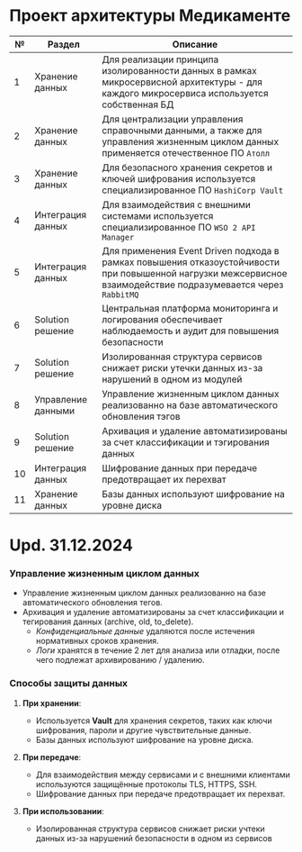 # Проект архитектуры Медикаменте

| **№** | **Раздел**         | **Описание**                                                                                                                                                   |
|-------|--------------------|----------------------------------------------------------------------------------------------------------------------------------------------------------------|
| 1     | Хранение данных    | Для реализации принципа изолированности данных в рамках микросервисной архитектуры - для каждого микросервиса используется собственная БД                      | 
| 2     | Хранение данных    | Для централизации управления справочными данными, а также для управления жизненным циклом данных применяется отечественное ПО `Атолл`                          | 
| 3     | Хранение данных    | Для безопасного хранения секретов и ключей шифрования используется специализированное ПО `HashiCorp Vault`                                                     | 
| 4     | Интеграция данных  | Для взаимодействия с внешними системами используется специализированное ПО `WSO 2 API Manager`                                                                 | 
| 5     | Интеграция данных  | Для применения Event Driven подхода в рамках повышения отказоустойчивости при повышенной нагрузки межсервисное взаимодействие подразумевается через `RabbitMQ` |
| 6     | Solution решение   | Центральная платформа мониторинга и логирования обеспечивает наблюдаемость и аудит для повышения безопасности                                                  |
| 7     | Solution решение   | Изолированная структура сервисов снижает риски утечки данных из-за нарушений в одном из модулей                                                                |
| 8     | Управление данными | Управление жизненным циклом данных реализованно на базе автоматического обновления тэгов                                                                       |
| 9     | Solution решение   | Архивация и удаление автоматизированы за счет классификации и тэгирования данных                                                                               |
| 10    | Интеграция данных  | Шифрование данных при передаче предотвращает их перехват                                                                                                       |
| 11    | Хранение  данных   | Базы данных используют шифрование на уровне диска                                                                                                              |


# Upd. 31.12.2024
### Управление жизненным циклом данных
    
- Управление жизненным циклом данных реализованно на базе автоматического обновления тегов.
- Архивация и удаление автоматизированы за счет классификации и тегирования данных (archive, old, to_delete).
  - _Конфиденциальные данные_ удаляются после истечения нормативных сроков хранения.
  - _Логи_ хранятся в течение 2 лет для анализа или отладки, после чего подлежат архивированию / удалению.

###  Способы защиты данных
1. **При хранении**:
    - Используется **Vault** для хранения секретов, таких как ключи шифрования, пароли и другие чувствительные данные.
    - Базы данных используют шифрование на уровне диска.

2. **При передаче**:
    - Для взаимодействия между сервисами и с внешними клиентами используются защищённые протоколы TLS, HTTPS, SSH.
    - Шифрование данных при передаче предотвращает их перехват.

3. **При использовании**:
    - Изолированная структура сервисов снижает риски учтеки данных из-за нарушений безопасности в одном из сервисов